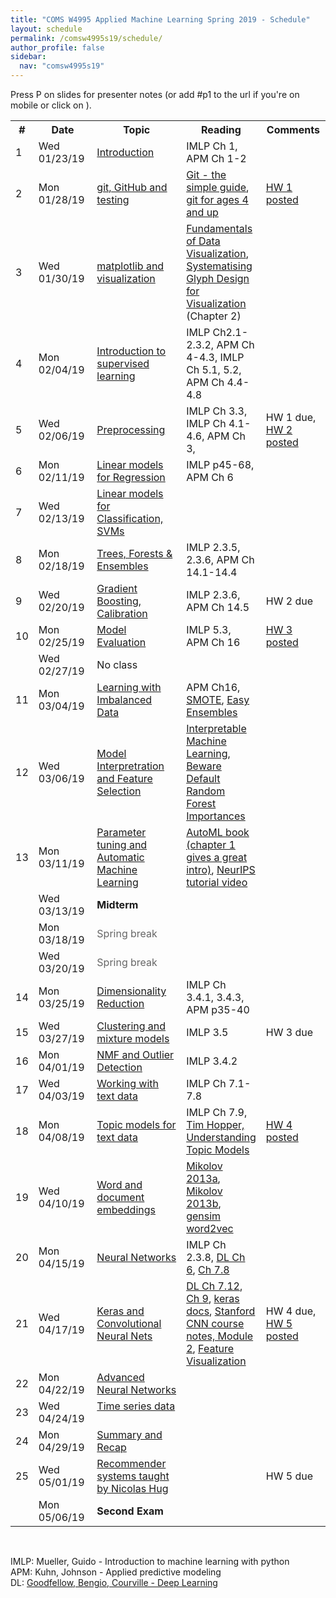 ```yaml
---
title: "COMS W4995 Applied Machine Learning Spring 2019 - Schedule"
layout: schedule
permalink: /comsw4995s19/schedule/
author_profile: false
sidebar:
  nav: "comsw4995s19"
---
```


Press P on slides for presenter notes (or add #p1 to the url if you're on mobile or click on <i class="fas fa-comment-dots"></i>).

<div class="schedule">
<table cellspacing="0" border="0">
	<colgroup span="2"></colgroup>
	<colgroup></colgroup>
	<colgroup></colgroup>
	<colgroup></colgroup>
    <tr>
        <th>#</th>
        <th style="width:126px">Date</th>
        <th style="width:330px">Topic</th>
        <th>Reading</th>
        <th style="width:115px">Comments</th>
    </tr>
	<tr>
		<td>1</td>
		<td>Wed 01/23/19</td>
		<td><a href="https://amueller.github.io/COMS4995-s19/slides/aml-01-introduction/">Introduction</a>
		<a href="https://amueller.github.io/COMS4995-s19/slides/aml-01-introduction/#p1"><i class="fas fa-comment-dots"></i></a>
		&nbsp;<a href="https://www.youtube.com/watch?v=Qd68h4UGlNY&list=PL_pVmAaAnxIQGzQS2oI3OWEPT-dpmwTfA"><i class="fab fa-youtube" aria-hidden="true"></i></a></td>
		<td>IMLP Ch 1, APM Ch 1-2</td>
		<td><br></td>
	</tr>
	<tr>
		<td>2</td>
		<td>Mon 01/28/19</td>
		<td><a href="https://amueller.github.io/COMS4995-s19/slides/aml-02-python-git-testing/">git, GitHub and testing</a>
		<a href="https://amueller.github.io/COMS4995-s19/slides/aml-02-python-git-testing/#p1"><i class="fas fa-comment-dots"></i></a>&nbsp;
		<a href="https://www.youtube.com/watch?v=EPVwnG-n4B0&index=2&list=PL_pVmAaAnxIQGzQS2oI3OWEPT-dpmwTfA"><i class="fab fa-youtube" aria-hidden="true"></i></a></td>
		<td><a href="http://rogerdudler.github.io/git-guide/">Git - the simple guide</a>, <a href="https://www.youtube.com/watch?v=1ffBJ4sVUb4">git for ages 4 and up</a></td>
		<td><a href="https://amueller.github.io/COMS4995-s19/homeworks/homework1-spring-2019.pdf">HW 1 posted</a></td>
	</tr>
	<tr>
		<td>3<br></td>
		<td>Wed 01/30/19</td>
		<td><a href="https://amueller.github.io/COMS4995-s19/slides/aml-03-matplotlib/#1">matplotlib and visualization</a>
		<a href="https://amueller.github.io/COMS4995-s19/slides/aml-03-matplotlib/#p1"><i class="fas fa-comment-dots"></i></a>
		&nbsp;<a href="https://www.youtube.com/watch?v=O2zXpQmij_c&index=4&list=PL_pVmAaAnxIQGzQS2oI3OWEPT-dpmwTfA&t=6s"><i class="fab fa-youtube" aria-hidden="true"></i></a></td>
		<td><a href="https://serialmentor.com/dataviz/">Fundamentals of Data Visualization</a>, <a href="https://ora.ox.ac.uk/objects/uuid:b98ccce1-038f-4c0a-a259-7f53dfe06ac7">Systematising Glyph Design for Visualization</a> (Chapter 2)</td>
		<td><br></td>
	</tr>
	<tr>
		<td>4</td>
		<td>Mon 02/04/19</td>
		<td><a href="https://amueller.github.io/COMS4995-s19/slides/aml-04-supervised-learning/#1">Introduction to supervised learning</a>
		<a href="https://amueller.github.io/COMS4995-s19/slides/aml-04-supervised-learning/#p1"><i class="fas fa-comment-dots"></i></a>&nbsp;
		<a href="https://www.youtube.com/watch?v=MEEWqrJEtTg&t=3s&list=PL_pVmAaAnxIQGzQS2oI3OWEPT-dpmwTfA&index=5"><i class="fab fa-youtube" aria-hidden="true"></i></a>
        </td>
		<td>IMLP Ch2.1-2.3.2, APM Ch 4-4.3, IMLP Ch 5.1, 5.2, APM Ch 4.4-4.8</td>
		<td></td>
	</tr>
	<tr>
		<td>5<br></td>
		<td>Wed 02/06/19</td>
		<td><a href="https://amueller.github.io/COMS4995-s19/slides/aml-05-preprocessing/">Preprocessing</a>
		<a href="https://amueller.github.io/COMS4995-s19/slides/aml-05-preprocessing/#p1"><i class="fas fa-comment-dots"></i></a>
		&nbsp;<a href="https://www.youtube.com/watch?v=9rBc3rTsJsY&index=6&t=0s&list=PL_pVmAaAnxIQGzQS2oI3OWEPT-dpmwTfA"><i class="fab fa-youtube" aria-hidden="true"></i></a>
        </td>
		<td>IMLP Ch 3.3, IMLP Ch 4.1-4.6, APM Ch 3,</td>
		<td>HW 1 due, <a href="https://amueller.github.io/COMS4995-s19/homeworks/homework2-spring-2019.pdf">HW 2 posted</a></td>
	</tr>
	<tr>
		<td>6</td>
		<td>Mon 02/11/19</td>
		<td><a href="https://amueller.github.io/COMS4995-s19/slides/aml-06-linear-models-regression/">Linear models for Regression</a> <a href="https://amueller.github.io/COMS4995-s19/slides/aml-06-linear-models-regression/#p1"><i class="fas fa-comment-dots"></i></a>
		&nbsp;<a href="https://www.youtube.com/watch?v=3cZ_ScHonsI&index=6&list=PL_pVmAaAnxIQGzQS2oI3OWEPT-dpmwTfA"><i class="fab fa-youtube" aria-hidden="true"></i></a></td>
		<td>IMLP p45-68, APM Ch 6</td>
		<td></td>
	</tr>
	<tr>
		<td>7</td>
		<td>Wed 02/13/19</td>
		<td><a href="https://amueller.github.io/COMS4995-s19/slides/aml-07-linear-models-classification/">Linear models for Classification, SVMs</a>
		<a href="https://amueller.github.io/COMS4995-s19/slides/aml-07-linear-models-classification/#p1"><i class="fas fa-comment-dots"></i></a>
		&nbsp;<a href="https://www.youtube.com/watch?v=MRfLSgJyfpQ&index=8&t=0s&list=PL_pVmAaAnxIQGzQS2oI3OWEPT-dpmwTfA"><i class="fab fa-youtube" aria-hidden="true"></i></a></td>
		<td></td>
		<td></td>
	</tr>
	<tr>
		<td>8</td>
		<td>Mon 02/18/19</td>
		<td><a href="https://amueller.github.io/COMS4995-s19/slides/aml-08-trees-forests/">Trees, Forests &amp; Ensembles</a>
		<a href="https://amueller.github.io/COMS4995-s19/slides/aml-08-trees-forests/#p1"><i class="fas fa-comment-dots"></i></a>
		&nbsp;<a href="https://www.youtube.com/watch?v=_FBgcCbAvig&list=PL_pVmAaAnxIQGzQS2oI3OWEPT-dpmwTfA&index=8"><i class="fab fa-youtube" aria-hidden="true"></i></a></td>
		<td>IMLP 2.3.5, 2.3.6, APM Ch 14.1-14.4</td>
		<td></td>
	</tr>
	<tr>
		<td>9<br></td>
		<td>Wed 02/20/19</td>
		<td><a href="https://amueller.github.io/COMS4995-s19/slides/aml-09-gradient-boosting-calibration/">Gradient Boosting, Calibration</a>
		<a href="https://amueller.github.io/COMS4995-s19/slides/aml-09-gradient-boosting-calibration/#p1"><i class="fas fa-comment-dots"></i></a>
		&nbsp;<a href="https://www.youtube.com/watch?v=OC3qmxGh2gc&list=PL_pVmAaAnxIQGzQS2oI3OWEPT-dpmwTfA&index=9"><i class="fab fa-youtube" aria-hidden="true"></i></a></td>
		<td>IMLP 2.3.6, APM Ch 14.5</td>
		<td>HW 2 due</td>
	</tr>
	<tr>
		<td>10</td>
		<td>Mon 02/25/19</td>
		<td><a href="https://amueller.github.io/COMS4995-s19/slides/aml-10-model-evaluation/">Model Evaluation</a>
		<a href="https://amueller.github.io/COMS4995-s19/slides/aml-10-model-evaluation/#p1"><i class="fas fa-comment-dots"></i></a>
		&nbsp;<a href="https://www.youtube.com/watch?v=EUiIydNBIbE&list=PL_pVmAaAnxIQGzQS2oI3OWEPT-dpmwTfA&index=11"><i class="fab fa-youtube" aria-hidden="true"></i></a></td>
		<td>IMLP 5.3, APM Ch 16</td>
		<td><a href="https://amueller.github.io/COMS4995-s19/homeworks/homework3-spring-2019.pdf">HW 3 posted</a></td>
	</tr>
	<tr>
		<td></td>
		<td>Wed 02/27/19</td>
		<td>No class&nbsp;
			</td>
		<td></td>
		<td></td>
	</tr>
	<tr>
		<td>11</td>
		<td>Mon 03/04/19</td>
		<td><a href="https://amueller.github.io/COMS4995-s19/slides/aml-11-resampling-imbalanced-data/">Learning with Imbalanced Data</a>
		<a href="https://amueller.github.io/COMS4995-s19/slides/aml-11-resampling-imbalanced-data/#p1"><i class="fas fa-comment-dots"></i></a>
		&nbsp;<a href="https://www.youtube.com/watch?v=Eix70D-H5ag&index=12&t=0s&list=PL_pVmAaAnxIQGzQS2oI3OWEPT-dpmwTfA"><i class="fab fa-youtube" aria-hidden="true"></i></a></td>
		<td>APM Ch16, <a href="https://arxiv.org/pdf/1106.1813.pdf">SMOTE</a>, <a href="http://cs.nju.edu.cn/zhouzh/zhouzh.files/publication/tsmcb09.pdf">Easy Ensembles</a></td>
		<td></td>
	</tr>
	<tr>
		<td>12</td>
		<td>Wed 03/06/19</td>
        <td><a href="https://amueller.github.io/COMS4995-s19/slides/aml-12-interpretation-feature-selection/">Model Interpretration and Feature Selection</a>
		<a href="https://amueller.github.io/COMS4995-s19/slides/aml-12-interpretation-feature-selection/#p1"><i class="fas fa-comment-dots"></i></a>
		&nbsp;<a href="https://www.youtube.com/watch?v=EQQ5YQibXOI&list=PL_pVmAaAnxIQGzQS2oI3OWEPT-dpmwTfA&index=12"><i class="fab fa-youtube" aria-hidden="true"></i></a></td>
        <td><a href="https://christophm.github.io/interpretable-ml-book/">Interpretable Machine Learning</a>, <a href="https://explained.ai/rf-importance/index.html">Beware Default Random Forest Importances</a></td>
		<td></td>
	</tr>
	<tr>
		<td>13</td>
		<td>Mon 03/11/19</td>
		<td><a href="https://amueller.github.io/COMS4995-s19/slides/aml-13-parameter-tuning-automl">Parameter tuning and Automatic Machine Learning</a>
		<a href="https://amueller.github.io/COMS4995-s19/slides/aml-13-parameter-tuning-automl/#p1"><i class="fas fa-comment-dots"></i></a>
		&nbsp;<a href="https://www.youtube.com/watch?v=tqtTHRwa8dE&list=PL_pVmAaAnxIQGzQS2oI3OWEPT-dpmwTfA&index=13"><i class="fab fa-youtube" aria-hidden="true"></i></a></td>
		<td><a href="https://www.automl.org/book/">AutoML book (chapter 1 gives a great intro)</a>, <a href="https://www.youtube.com/watch?v=0eBR8a4MQ30">NeurIPS tutorial video</a></td>
		<td></td>
	</tr>
	<tr>
		<td><br></td>
		<td>Wed 03/13/19</td>
		<td><b>Midterm</b></td>
		<td><br></td>
		<td><br></td>
	</tr>
	<tr>
		<td></td>
		<td>Mon 03/18/19</td>
		<td><font color="#666666">Spring break</font></td>
		<td><br></td>
		<td><br></td>
	</tr>
	<tr>
		<td><br></td>
		<td>Wed 03/20/19</td>
		<td><font color="#666666">Spring break</font></td>
		<td><br></td>
		<td><br></td>
	</tr>
	<tr>
		<td>14</td>
		<td>Mon 03/25/19</td>
		<td><a href="https://amueller.github.io/COMS4995-s19/slides/aml-14-dimensionality-reduction">Dimensionality Reduction</a>
		 <a href="https://amueller.github.io/COMS4995-s19/slides/aml-14-dimensionality-reduction/#p1"><i class="fas fa-comment-dots"></i></a>
		 &nbsp;<a href="https://www.youtube.com/watch?v=gkoCw9nmM50"><i class="fab fa-youtube" aria-hidden="true"></i></a></td>
		<td>IMLP Ch 3.4.1, 3.4.3, APM p35-40</td>
        <td></td>
	</tr>
    <tr>
		<td>15</td>
		<td>Wed 03/27/19</td>
		<td><a href="https://amueller.github.io/COMS4995-s19/slides/aml-15-clustering-and-mixture-models">Clustering and mixture models</a>
		 <a href="https://amueller.github.io/COMS4995-s19/slides/aml-15-clustering-and-mixture-models/#p1"><i class="fas fa-comment-dots"></i></a>
		 &nbsp;<a href="https://www.youtube.com/watch?v=q0QLdPphV00&list=PL_pVmAaAnxIQGzQS2oI3OWEPT-dpmwTfA&index=15"><i class="fab fa-youtube" aria-hidden="true"></i></a></td>
		<td>IMLP 3.5</td>
		<td>HW 3 due</td>
	</tr>
	<tr>
		<td>16</td>
		<td>Mon 04/01/19</td>
		<td><a href="https://amueller.github.io/COMS4995-s19/slides/aml-16-nmf-outlier-detection">NMF and Outlier Detection</a>
		 <a href="https://amueller.github.io/COMS4995-s19/slides/aml-16-nmf-outlier-detection/#p1"><i class="fas fa-comment-dots"></i></a>
		 &nbsp;<a href="https://www.youtube.com/watch?v=DGvskrDu_FU&list=PL_pVmAaAnxIQGzQS2oI3OWEPT-dpmwTfA&index=16&t=0s"><i class="fab fa-youtube" aria-hidden="true"></i></a></td>
		<td>IMLP 3.4.2</td>
		<td></td>
	</tr>
	<tr>
		<td>17</td>
		<td>Wed 04/03/19</td>
		<td><a href="https://amueller.github.io/COMS4995-s19/slides/aml-17-text-data">Working with text data</a>
		 <a href="https://amueller.github.io/COMS4995-s19/slides/aml-17-text-data/#p1"><i class="fas fa-comment-dots"></i></a>
		 &nbsp;<a href="https://www.youtube.com/watch?v=MZ4pdf7Y6b8&list=PL_pVmAaAnxIQGzQS2oI3OWEPT-dpmwTfA&index=18"><i class="fab fa-youtube" aria-hidden="true"></i></a></td>
		<td>IMLP Ch 7.1-7.8</td>
		<td><br></td>
	</tr>
	<tr>
		<td>18</td>
		<td>Mon 04/08/19</td>
		<td><a href="https://amueller.github.io/COMS4995-s19/slides/aml-18-topic-models">Topic models for text data</a>
		 <a href="https://amueller.github.io/COMS4995-s19/slides/aml-18-topic-models/#p1"><i class="fas fa-comment-dots"></i></a>
		 &nbsp;<a href="https://www.youtube.com/watch?v=n07kxhB7bcU&list=PL_pVmAaAnxIQGzQS2oI3OWEPT-dpmwTfA&index=19"><i class="fab fa-youtube" aria-hidden="true"></i></a></td>
		<td>IMLP Ch 7.9, <a href="https://www.youtube.com/watch?v=_R66X_udxZQ">Tim Hopper, Understanding Topic Models</a></td>
		<td><a href="https://amueller.github.io/COMS4995-s19/homeworks/homework4-spring-2019.pdf">HW 4 posted</a></td>
	</tr>
	<tr>
		<td>19</td>
		<td>Wed 04/10/19</td>
		<td><a href="https://amueller.github.io/COMS4995-s19/slides/aml-19-word-embeddings">Word and document embeddings</a>
		<a href="https://amueller.github.io/COMS4995-s19/slides/aml-19-word-embeddings/#p1"><i class="fas fa-comment-dots"></i></a>
		<a href="https://www.youtube.com/watch?v=rUm98kgdz3c&list=PL_pVmAaAnxIQGzQS2oI3OWEPT-dpmwTfA&index=20&t=0s"><i class="fab fa-youtube" aria-hidden="true"></i></a></td>
		<td><a href="https://papers.nips.cc/paper/5021-distributed-representations-of-words-and-phrases-and-their-compositionality.pdf">Mikolov 2013a</a>, <a href="http://www.aclweb.org/anthology/N13-1090">Mikolov 2013b</a>,
        <a href="https://github.com/RaRe-Technologies/gensim/blob/develop/docs/notebooks/word2vec.ipynb">gensim word2vec</a></td>
		<td></td>
	</tr>
	<tr>
		<td>20</td>
		<td>Mon 04/15/19</td>
		<td><a href="https://amueller.github.io/COMS4995-s19/slides/aml-20-neural-networks">Neural Networks</a>
		<a href="https://amueller.github.io/COMS4995-s19/slides/aml-20-neural-networks/#p1"><i class="fas fa-comment-dots"></i></a>
		<a href="https://www.youtube.com/watch?v=2xepWpEYDqc&list=PL_pVmAaAnxIQGzQS2oI3OWEPT-dpmwTfA&index=21&t=0s"><i class="fab fa-youtube" aria-hidden="true"></i></a></td>
		<td>IMLP Ch 2.3.8, <a href="http://www.deeplearningbook.org/contents/mlp.html">DL Ch 6</a>, <a href="http://www.deeplearningbook.org/contents/regularization.html">Ch 7.8</a></td>
		<td></td>
	</tr>
	<tr>
		<td>21</td>
		<td>Wed 04/17/19</td>
		<td><a href="https://amueller.github.io/COMS4995-s19/slides/aml-21-convolutional-nets">Keras and Convolutional Neural Nets</a>
		<a href="https://amueller.github.io/COMS4995-s19/slides/aml-21-convolutional-nets/#p1"><i class="fas fa-comment-dots"></i></a>
		<a href="https://www.youtube.com/watch?v=og0A4v8G8c0&list=PL_pVmAaAnxIQGzQS2oI3OWEPT-dpmwTfA&index=22&t=0s"><i class="fab fa-youtube" aria-hidden="true"></i></a></td>
		<td><a href="http://www.deeplearningbook.org/contents/regularization.html">DL Ch 7.12</a>, <a href="http://www.deeplearningbook.org/contents/convnets.html">Ch 9</a>, <a href="https://keras.io/">keras docs</a>, <a href="http://cs231n.github.io/">Stanford CNN course notes, Module 2</a>, <a href="https://distill.pub/2017/feature-visualization/">Feature Visualization</a></td>
		<td>HW 4 due,  <a href="https://amueller.github.io/COMS4995-s19/homeworks/homework5-spring-2019.pdf">HW 5 posted</a></td>
	</tr>
	<tr>
		<td>22</td>
		<td>Mon 04/22/19</td>
		<td><a href="https://amueller.github.io/COMS4995-s19/slides/aml-22-advanced-nets">Advanced Neural Networks</a>
		<a href="https://amueller.github.io/COMS4995-s19/slides/aml-22-advanced-nets/#p1"><i class="fas fa-comment-dots"></i></a>
		<a href="https://www.youtube.com/watch?v=x-Gtuyfl4WM&list=PL_pVmAaAnxIQGzQS2oI3OWEPT-dpmwTfA&index=23"><i class="fab fa-youtube" aria-hidden="true"></i></a>
		</td>
		<td></td>
		<td><br></td>
	</tr>
	<tr>
		<td>23</td>
		<td>Wed 04/24/19</td>
		<td><a href="https://amueller.github.io/COMS4995-s19/slides/aml-23-time-series">Time series data</a>
		<a href="https://amueller.github.io/COMS4995-s19/slides/aml-23-time-series/#p1"><i class="fas fa-comment-dots"></i></a>
		 &nbsp;<a href="https://www.youtube.com/watch?v=d34aLzKP0rY&list=PL_pVmAaAnxIQGzQS2oI3OWEPT-dpmwTfA&index=24"><i class="fab fa-youtube" aria-hidden="true"></i></a>
		</td>
		<td></td>
		<td><br></td>
	</tr>
	<tr>
		<td>24</td>
		<td>Mon 04/29/19</td>
		<td><a href="https://amueller.github.io/COMS4995-s19/slides/aml-24-recap">Summary and Recap</a>
		<a href="https://amueller.github.io/COMS4995-s19/slides/aml-24-recap/#p1"><i class="fas fa-comment-dots"></i></a>
		 &nbsp;<a href="https://www.youtube.com/watch?v=0WYsSl8Xa1g&list=PL_pVmAaAnxIQGzQS2oI3OWEPT-dpmwTfA&index=25"><i class="fab fa-youtube" aria-hidden="true"></i></a></td>
		<td><br></td>
		<td></td>
	</tr>
	<tr>
		<td>25</td>
		<td>Wed 05/01/19</td>
		<td><a href="https://amueller.github.io/COMS4995-s19/slides/aml-25-recommender-systems">Recommender systems taught by Nicolas Hug</a>
		 <a href="https://amueller.github.io/COMS4995-s19/slides/aml-25-recommender-systems/#p1"><i class="fas fa-comment-dots"></i></a>
		 &nbsp;<a href="https://www.youtube.com/watch?v=FDzIafdbTVw&list=PL_pVmAaAnxIQGzQS2oI3OWEPT-dpmwTfA&index=26"><i class="fab fa-youtube" aria-hidden="true"></i></a>
		</td>
		<td><br></td>
		<td>HW 5 due</td>
	</tr>
	<tr>
		<td></td>
		<td>Mon 05/06/19</td>
		<td><b>Second Exam</b></td>
		<td><br></td>
		<td><br></td>
	</tr>
</table>
</div>

<div class="post">
<br>
<p>
IMLP: Mueller, Guido - Introduction to machine learning with python<br>
APM: Kuhn, Johnson - Applied predictive modeling<br>
DL: <a href="http://www.deeplearningbook.org/">Goodfellow, Bengio, Courville - Deep Learning</a>
</p>
</div>
